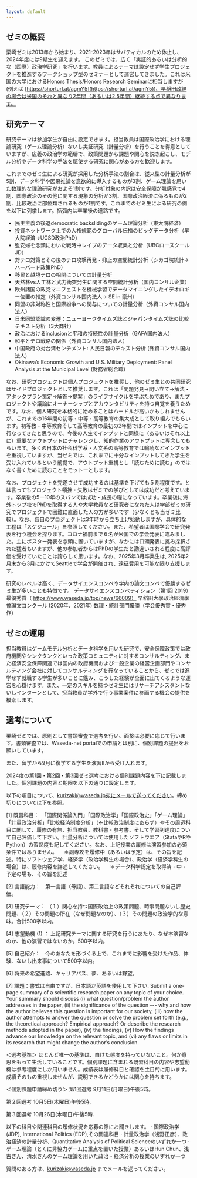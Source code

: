 ```yaml
---
layout: default
---
```


## ゼミの概要
栗崎ゼミは2013年から始まり、2021-2023年はサバティカルのため休止し、2024年度には9期生を迎えます。
このゼミでは、広く「実証的あるいは分析的な（国際）政治学研究」を行います。教員によるテーマは設定せず学生プロジェクトを推進するワークショップ型のセミナーとして運営してきました。これは米国の大学におけるHonors Thesis/Honors Research Seminarに相当しますが (例えば [https://shorturl.at/agmY5](https://shorturl.at/agmY5))、早稲田政経の場合は米国のそれと異なり2年間（あるいは2.5年間）継続する点で異なります。

## 研究テーマ
研究テーマは参加学生が自由に設定できます。担当教員は国際政治学における理論研究（ゲーム理論分析）ないし実証研究（計量分析）を行うことを得意としていますが、広義の政治学の範疇で、政策問題から課題や関心を説き起こし、モデル分析やデータ科学の手法を駆使する研究に関心がある方を歓迎します。

これまでのゼミ生による研究が採用した分析手法の割合は、従来型の計量分析が5割、データ科学や因果推論を意欲的に導入するものが3割、ゲーム理論を用いた数理的な理論研究がおよそ1割です。分析対象の内訳は安全保障が肌感覚で4割、国際政治のその他に関する現象の分析が3割、国際政治経済に係るものが2割、比較政治に部位類されるものが1割です。これまでのゼミ生による研究の例を以下に列挙します。括弧内は卒業後の進路です。
- 民主主義の後退democratic backslidingのゲーム理論分析（東大院経済）
- 投資ネットワーク上での人権規範のグローバル伝播のビッグデータ分析（早大院経済→UCSD政治PhD）
- 慰安婦を念頭においた戦時中レイプのデータ収集と分析（UBCロースクールJD）
- 対テロ対策とその後のテロ攻撃再発・抑止の空間統計分析（シカゴ院統計→ハーバード政策PhD）
- 移民と越境テロの相関についての計量分析
- 天然林vs人工林と武力衝突発生に関する空間統計分析（国内コンサル企業）
- 欧州諸国の政党マニフェストを機械学習でデータマイニングしたイデオロギー位置の推定（外資コンサル国内法人→ SE in 豪州）
- 同盟の非対称性と国際紛争への関与についての計量分析（外資コンサル国内法人）
- 日米同盟認識の変遷：ニューヨークタイムズ誌とジャパンタイムズ誌の比較テキスト分析（3大商社）
- 政治におけるinclusionと平和の持続性の計量分析（GAFA国内法人）
- 和平とテロ戦略の関係（外資コンサル国内法人）
- 中国政府の対台湾センチメント: 人民日報のテキスト分析 (外資コンサル国内法人)
- Okinawa’s Economic Growth and U.S. Military Deployment: Panel Analysis at the Municipal Level (財務省総合職)<br>

なお、研究プロジェクトは個人プロジェクトを推奨し、他のゼミ生との共同研究はサイドプロジェクトとして推奨します。これは「問題発見→問い立て→解法・アタックプラン策定→解答→提案」のライフサイクルを学ぶためであり、またプロジェクトや議論にオーナーシップとアカウンタビリティを持つ自覚を養うためです。なお、個人研究を本格的に始めることはハードルが高いかもしれませんが、これまでの16年間の初等・中等・高等教育の集大成として取り組んでもらいます。初等教・中等教育そして高等教育の最初の2年間ではインプットを中心に行なってきたと思うので、今後の人生でインプットと同様に（あるいはそれ以上に）重要なアウトプットにチャレンジし、知的作業のアウトプットに専念してもらいます。多くの日本の社会科学系・人文系の高等教育では輪読などインプットを重視していますが、当ゼミでは、これまでに十分なインプットしてきた学生を受け入れているという前提で、アウトプット重視とし「読むために読む」のではなく書くために読むことをモットーとします。

なお、プロジェクトを完遂させて成功するのは基準を下げても５割程度です。とは言ってもプロジェクト頓挫・失敗はゼミでの学びとしては成功だと考えています。卒業後の5ー10年のスパンでは成功・成長の糧になっています。卒業後に海外トップ校でPhDを取得する人や大学教員など研究者になれた人は学部ゼミの研究でプロジェクトで困難に直面した人の方が多いです（少なくとも当ゼミ比較）。なお、各自のプロジェクトは3年時から立ち上げ始動しますが、具体的な工程は「スケジュール」を参照してください。また、希望者は国際学会で研究発表を行う機会を探ります。コロナ禍前まで６名が米国での学会発表に臨みました。主にポスター発表を念頭に置いていますが、なかには口頭発表に挑み採択された猛者もいますが、他の参加者からはPhDの学生だと勘違いされる程度に高評価を受けていたことは誇らしく思います。なお、2025年3月卒業生は, 2025年2月末から3月にかけてSeattleで学会が開催され、遠征費用を可能な限り支援します。

研究のレベルは高く、データサイエンスコンペや学内の論文コンペで優勝するゼミ生が多いことも特徴です。
データサイエンスコンペティション（第1回 2019）最優秀賞（ https://www.waseda.jp/top/news/66009）
早稻田大學政治經濟學會論文コンクール (2020年、2021年) 数理・統計部門優勝（学会優秀賞・優秀作）

## ゼミの運用
担当教員はゲームモデル分析とデータ科学を用いた研究で、安全保障政策では政府機関やシンクタンクといった政策コミュニティに対するコンサルティング、また経済安全保障関連では国内の政府機関および一般企業の経営企画部門やコンサルティング会社に対してコンサルティングを行なっていることから、ゼミでは進学せず就職する学生が多いことに鑑み、こうした経験が全面に出てくるような運営を心掛けます。また、一定のスキルを持つゼミ生にはリサーチアシスタントないしインターンとして、担当教員が学外で行う事業案件に参画する機会の提供を模索します。

## 選考について
栗崎ゼミでは、原則として書類審査で選考を行い、面接は必要に応じて行います。書類審査では、Waseda-net portalでの申請とは別に、個別課題の提出をお願いしています。
 
また、留学から9月に復学する学生を演習IIから受け入れます。
 
2024度の第1回・第2回・第3回ゼミ選考における個別課題内容を下に記載しました。個別課題の内容と期限を以下の通りに設定します。
 
以下の項目について、kurizaki@waseda.jp宛にメールで送ってください。締め切りについては下を参照。
 
[1] 既習科目：　「国際関係論入門」「国際政治学」「国際政治史」「ゲーム理論」「計量政治分析」「比較経済制度分析」（←比較政治制度にあらず）やその周辺科目に関して、履修の有無、担当教員、教科書・参考書、そして学習到達度について自己評価して下さい。計量分析については使用したソフトウエア（StataやRやPython）の習熟度も記してください。なお、上記授業の履修は演習参加の必須条件ではありません。
　＊副専攻を履修中（あるいは予定）は、その旨を記述。特にソフトウェア学、経済学（政治学科生の場合）、政治学（経済学科生の場合）は、履修内容を詳述してください。
　＊データ科学認定を取得済・中・予定の場も、その旨を記述
 
[2] 言語能力：　第一言語（母語）、第二言語などそれぞれについての自己評価。
 
[3] 研究テーマ： （１）関心を持つ国際政治上の政策問題、時事問題ないし歴史問題、（２）その問題の所在（なぜ問題なのか）、（３）その問題の政治学的な意味。合計500字以内。
 
[4] 志望動機 (1) ： 上記研究テーマに関する研究を行うにあたり、なぜ本演習なのか、他の演習ではないのか。500字以内。
 
[5] 自己紹介：　今のあなたを形づくる上で、これまでに影響を受けた作品、体験、ないし出来事について500字以内。
 
[6] 将来の希望進路、キャリアパス、夢、あるいは野望。
 
[7] 課題：書式は自由ですが、日本語か英語を使用して下さい.
Submit a one-page summary of a scientific research paper on any topic of your choice.  Your summary should discuss (i) what question/problem the author addresses in the paper, (ii) the significance of the question --- why and how the author believes this question is important for our society, (iii) how the author attempts to answer the question or solve the problem set forth (e.g., the theoretical approach? Empirical approach? Or describe the research methods adopted in the paper), (iv) the findings, (v) How the findings advance our knowledge on the relevant topic,  and (vi) any flaws or limits in its research that might change the author’s conclusion.   
 
＜選考基準＞
ほとんど唯一の基準は、白けた態度を持っていないこと。何か意思をもって生活していることです。個別課題に含まれる既習科目の内容や志望動機は参考程度にしか用いません。成績表は履修科目と確認を主目的に用います。成績そのもの重視しませんが、説明できるかどうかには関心を持ちます。
 
＜個別課題申請締め切り＞
第1回選考
9月11日(月曜日)午後5時。
 
第２回選考
10月5日(木曜日)午後5時.
 
第３回選考
10月26日(木曜日)午後5時.
 
以下の科目や関連科目の履修状況を応募の際にお聞きします。
·      国際政治学 (JDP), International Politics (EDP),その関連科目
·      計量政治学（浅野正彦）、政治経済の計量分析、Quantitative Analysis of Political Scienceのいずれか一つ
·      ゲーム理論（とくに非協力ゲームに重点を置いた授業）あるいはHun Chun、浅古さん、清水さんのゲーム理論を用いた政治・経済分析の授業のいずれか一つ
 
質問のある方は、kurizaki@waseda.jp までメールを送ってください。

